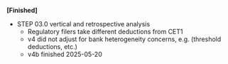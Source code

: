 **[Finished]**
- STEP 03.0 vertical and retrospective analysis
  - Regulatory filers take different deductions from CET1
  - v4 did not adjust for bank heterogeneity concerns, e.g. (threshold deductions, etc.)
  - v4b finished 2025-05-20
